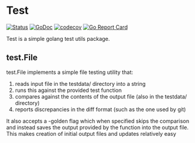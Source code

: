 # Test

[![Status](https://travis-ci.com/tvastar/test.svg?branch=master)](https://travis-ci.com/tvastar/test?branch=master)
[![GoDoc](https://godoc.org/github.com/tvastar/test?status.svg)](https://godoc.org/github.com/tvastar/test)
[![codecov](https://codecov.io/gh/tvastar/test/branch/master/graph/badge.svg)](https://codecov.io/gh/tvastar/test)
[![Go Report Card](https://goreportcard.com/badge/github.com/tvastar/test)](https://goreportcard.com/report/github.com/tvastar/test)

Test is a simple golang test utils package.

## test.File

test.File implements a simple file testing utility that:

1. reads input file in the testdata/ directory into a string
2. runs this against the provided test function
3. compares against the contents of the output file (also in the testdata/ directory) 
4. reports discrepancies in the diff format (such as the one used by git)

It also accepts a -golden flag which when specified skips the
comparison and instead saves the output provided by the function into
the output file.  This makes creation of initial output files and
updates relatively easy
